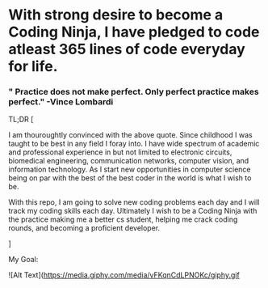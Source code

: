 # With strong desire to become a Coding Ninja, I have pledged to code atleast 365 lines of code everyday for life.

### " Practice does not make perfect. Only perfect practice makes perfect." -Vince Lombardi

TL;DR
[

I am thouroughtly convinced with the above quote. Since childhood I was taught to be best in any field I foray into. I have wide spectrum of academic and professional experience in but not limited to electronic circuits, biomedical engineering, communication networks, computer vision, and information technology. As I start new opportunities in computer science being on par with the best of the best coder in the world is what I wish to be.

With this repo, I am going to solve new coding problems each day and I will track my coding skills each day. Ultimately I wish to be a Coding Ninja with the practice making me a better cs student, helping me crack coding rounds, and becoming a proficient developer.

]

My Goal:

![Alt Text](https://media.giphy.com/media/vFKqnCdLPNOKc/giphy.gif

